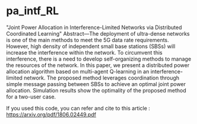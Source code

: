 # pa_intf_RL
"Joint Power Allocation in Interference-Limited Networks via Distributed Coordinated Learning"
Abstract—The deployment of ultra-dense networks is one of the
main methods to meet the 5G data rate requirements. However,
high density of independent small base stations (SBSs) will
increase the interference within the network. To circumvent this
interference, there is a need to develop self-organizing methods to
manage the resources of the network. In this paper, we present
a distributed power allocation algorithm based on multi-agent
Q-learning in an interference-limited network. The proposed
method leverages coordination through simple message passing
between SBSs to achieve an optimal joint power allocation.
Simulation results show the optimality of the proposed method
for a two-user case.

If you used this code, you can refer and cite to this article : https://arxiv.org/pdf/1806.02449.pdf
